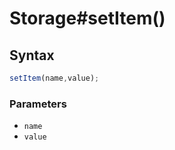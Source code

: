 # Storage#setItem()


<!-- examples -->
<!-- examples -->

## Syntax

```js
setItem(name,value);
```

<!-- parameters -->
### Parameters

- `name`
- `value`
<!-- parameters -->

<!-- return -->
<!-- return -->
